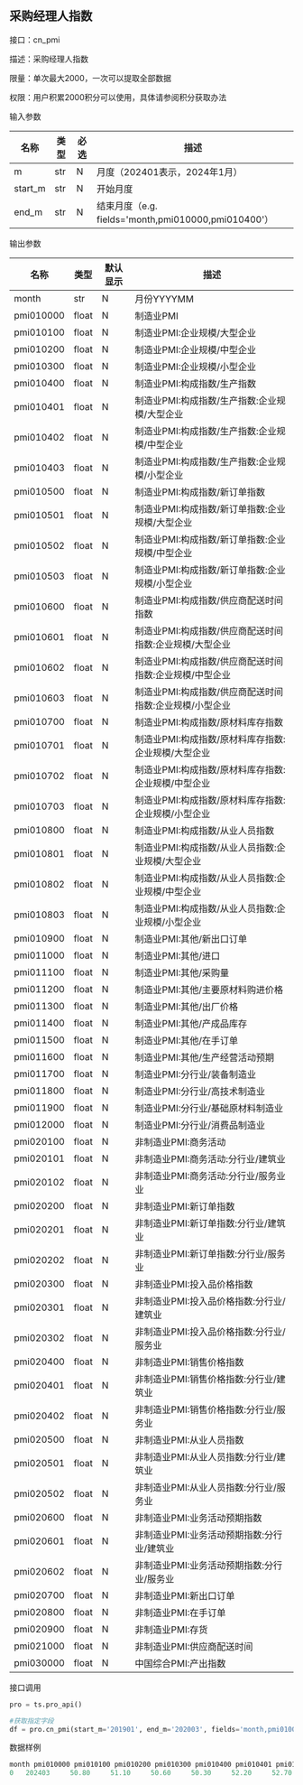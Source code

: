 ## 采购经理人指数

接口：cn_pmi

描述：采购经理人指数

限量：单次最大2000，一次可以提取全部数据

权限：用户积累2000积分可以使用，具体请参阅积分获取办法

输入参数

| 名称 | 类型 | 必选 | 描述 |
| --- | --- | --- | --- |
| m | str | N | 月度（202401表示，2024年1月） |
| start_m | str | N | 开始月度 |
| end_m | str | N | 结束月度（e.g. fields='month,pmi010000,pmi010400'） |

输出参数

| 名称 | 类型 | 默认显示 | 描述 |
| --- | --- | --- | --- |
| month | str | N | 月份YYYYMM |
| pmi010000 | float | N | 制造业PMI |
| pmi010100 | float | N | 制造业PMI:企业规模/大型企业 |
| pmi010200 | float | N | 制造业PMI:企业规模/中型企业 |
| pmi010300 | float | N | 制造业PMI:企业规模/小型企业 |
| pmi010400 | float | N | 制造业PMI:构成指数/生产指数 |
| pmi010401 | float | N | 制造业PMI:构成指数/生产指数:企业规模/大型企业 |
| pmi010402 | float | N | 制造业PMI:构成指数/生产指数:企业规模/中型企业 |
| pmi010403 | float | N | 制造业PMI:构成指数/生产指数:企业规模/小型企业 |
| pmi010500 | float | N | 制造业PMI:构成指数/新订单指数 |
| pmi010501 | float | N | 制造业PMI:构成指数/新订单指数:企业规模/大型企业 |
| pmi010502 | float | N | 制造业PMI:构成指数/新订单指数:企业规模/中型企业 |
| pmi010503 | float | N | 制造业PMI:构成指数/新订单指数:企业规模/小型企业 |
| pmi010600 | float | N | 制造业PMI:构成指数/供应商配送时间指数 |
| pmi010601 | float | N | 制造业PMI:构成指数/供应商配送时间指数:企业规模/大型企业 |
| pmi010602 | float | N | 制造业PMI:构成指数/供应商配送时间指数:企业规模/中型企业 |
| pmi010603 | float | N | 制造业PMI:构成指数/供应商配送时间指数:企业规模/小型企业 |
| pmi010700 | float | N | 制造业PMI:构成指数/原材料库存指数 |
| pmi010701 | float | N | 制造业PMI:构成指数/原材料库存指数:企业规模/大型企业 |
| pmi010702 | float | N | 制造业PMI:构成指数/原材料库存指数:企业规模/中型企业 |
| pmi010703 | float | N | 制造业PMI:构成指数/原材料库存指数:企业规模/小型企业 |
| pmi010800 | float | N | 制造业PMI:构成指数/从业人员指数 |
| pmi010801 | float | N | 制造业PMI:构成指数/从业人员指数:企业规模/大型企业 |
| pmi010802 | float | N | 制造业PMI:构成指数/从业人员指数:企业规模/中型企业 |
| pmi010803 | float | N | 制造业PMI:构成指数/从业人员指数:企业规模/小型企业 |
| pmi010900 | float | N | 制造业PMI:其他/新出口订单 |
| pmi011000 | float | N | 制造业PMI:其他/进口 |
| pmi011100 | float | N | 制造业PMI:其他/采购量 |
| pmi011200 | float | N | 制造业PMI:其他/主要原材料购进价格 |
| pmi011300 | float | N | 制造业PMI:其他/出厂价格 |
| pmi011400 | float | N | 制造业PMI:其他/产成品库存 |
| pmi011500 | float | N | 制造业PMI:其他/在手订单 |
| pmi011600 | float | N | 制造业PMI:其他/生产经营活动预期 |
| pmi011700 | float | N | 制造业PMI:分行业/装备制造业 |
| pmi011800 | float | N | 制造业PMI:分行业/高技术制造业 |
| pmi011900 | float | N | 制造业PMI:分行业/基础原材料制造业 |
| pmi012000 | float | N | 制造业PMI:分行业/消费品制造业 |
| pmi020100 | float | N | 非制造业PMI:商务活动 |
| pmi020101 | float | N | 非制造业PMI:商务活动:分行业/建筑业 |
| pmi020102 | float | N | 非制造业PMI:商务活动:分行业/服务业业 |
| pmi020200 | float | N | 非制造业PMI:新订单指数 |
| pmi020201 | float | N | 非制造业PMI:新订单指数:分行业/建筑业 |
| pmi020202 | float | N | 非制造业PMI:新订单指数:分行业/服务业 |
| pmi020300 | float | N | 非制造业PMI:投入品价格指数 |
| pmi020301 | float | N | 非制造业PMI:投入品价格指数:分行业/建筑业 |
| pmi020302 | float | N | 非制造业PMI:投入品价格指数:分行业/服务业 |
| pmi020400 | float | N | 非制造业PMI:销售价格指数 |
| pmi020401 | float | N | 非制造业PMI:销售价格指数:分行业/建筑业 |
| pmi020402 | float | N | 非制造业PMI:销售价格指数:分行业/服务业 |
| pmi020500 | float | N | 非制造业PMI:从业人员指数 |
| pmi020501 | float | N | 非制造业PMI:从业人员指数:分行业/建筑业 |
| pmi020502 | float | N | 非制造业PMI:从业人员指数:分行业/服务业 |
| pmi020600 | float | N | 非制造业PMI:业务活动预期指数 |
| pmi020601 | float | N | 非制造业PMI:业务活动预期指数:分行业/建筑业 |
| pmi020602 | float | N | 非制造业PMI:业务活动预期指数:分行业/服务业 |
| pmi020700 | float | N | 非制造业PMI:新出口订单 |
| pmi020800 | float | N | 非制造业PMI:在手订单 |
| pmi020900 | float | N | 非制造业PMI:存货 |
| pmi021000 | float | N | 非制造业PMI:供应商配送时间 |
| pmi030000 | float | N | 中国综合PMI:产出指数 |

接口调用

```python
pro = ts.pro_api()

#获取指定字段
df = pro.cn_pmi(start_m='201901', end_m='202003', fields='month,pmi010000,pmi010400')
```

数据样例

```python
month pmi010000 pmi010100 pmi010200 pmi010300 pmi010400 pmi010401 pmi010402
0   202403     50.80     51.10     50.60     50.30     52.20     52.70     51.50
```